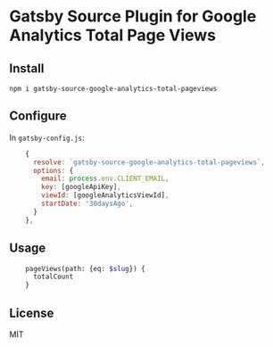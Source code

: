 # Gatsby Source Plugin for Google Analytics Total Page Views

## Install

```
npm i gatsby-source-google-analytics-total-pageviews
```

## Configure

In `gatsby-config.js`:

```js
    {
      resolve: `gatsby-source-google-analytics-total-pageviews`,
      options: {
        email: process.env.CLIENT_EMAIL,
        key: [googleApiKey],
        viewId: [googleAnalyticsViewId],
        startDate: '30daysAgo',
      }
    },
```

## Usage

```graphql
    pageViews(path: {eq: $slug}) {
      totalCount
    }
```

## License

MIT
